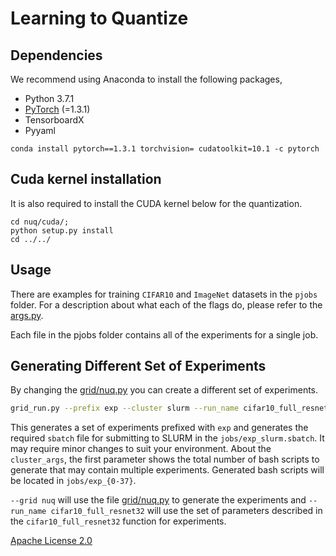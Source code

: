 # Learning to Quantize



## Dependencies
We recommend using Anaconda to install the following packages,

* Python 3.7.1
* [PyTorch](http://pytorch.org/) (=1.3.1)
* TensorboardX
* Pyyaml

```
conda install pytorch==1.3.1 torchvision= cudatoolkit=10.1 -c pytorch
```

## Cuda kernel installation

It is also required to install the CUDA kernel below for the quantization.

```
cd nuq/cuda/;
python setup.py install
cd ../../
```

## Usage

There are examples for training `CIFAR10` and `ImageNet` datasets in the `pjobs` folder. For a description about what each of the flags do, please refer to the [args.py](./args.py).

Each file in the pjobs folder contains all of the experiments for a single job.

## Generating Different Set of Experiments

By changing the [grid/nuq.py](./grid/nuq.py) you can create a different set of experiments.

```bash
grid_run.py --prefix exp --cluster slurm --run_name cifar10_full_resnet32 --grid nuq --cluster_args 38,1,p100```
```

This generates a set of experiments prefixed with `exp` and generates the required `sbatch` file for submitting to SLURM in the `jobs/exp_slurm.sbatch`. It may require minor changes to suit your environment. About the `cluster_args`, the first parameter shows the total number of bash scripts to generate that may contain multiple experiments. Generated bash scripts will be located in `jobs/exp_{0-37}`.

`--grid nuq` will use the file [grid/nuq.py](./grid/nuq.py) to generate the experiments and `--run_name cifar10_full_resnet32` will use the set of parameters described in the `cifar10_full_resnet32` function for experiments.


[Apache License 2.0](http://www.apache.org/licenses/LICENSE-2.0)
